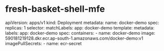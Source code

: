 # fresh-basket-shell-mfe
apiVersion: apps/v1
kind: Deployment
metadata:
  name: docker-demo
spec:
  replicas: 1
  selector:
    matchLabels:
      app: docker-demo
  template:
    metadata:
      labels:
        app: docker-demo
    spec:
      containers:
      - name: docker-demo
        image: 590181219128.dkr.ecr.ap-south-1.amazonaws.com/docker-demo:v1
      imagePullSecrets:
      - name: ecr-secret
